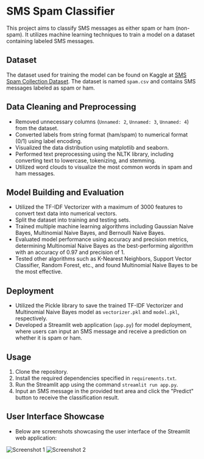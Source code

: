 # SMS Spam Classifier

This project aims to classify SMS messages as either spam or ham (non-spam). It utilizes machine learning techniques to train a model on a dataset containing labeled SMS messages.

## Dataset
The dataset used for training the model can be found on Kaggle at [SMS Spam Collection Dataset](https://www.kaggle.com/datasets/uciml/sms-spam-collection-dataset). The dataset is named `spam.csv` and contains SMS messages labeled as spam or ham.

## Data Cleaning and Preprocessing
- Removed unnecessary columns (`Unnamed: 2`, `Unnamed: 3`, `Unnamed: 4`) from the dataset.
- Converted labels from string format (ham/spam) to numerical format (0/1) using label encoding.
- Visualized the data distribution using matplotlib and seaborn.
- Performed text preprocessing using the NLTK library, including converting text to lowercase, tokenizing, and stemming.
- Utilized word clouds to visualize the most common words in spam and ham messages.

## Model Building and Evaluation
- Utilized the TF-IDF Vectorizer with a maximum of 3000 features to convert text data into numerical vectors.
- Split the dataset into training and testing sets.
- Trained multiple machine learning algorithms including Gaussian Naive Bayes, Multinomial Naive Bayes, and Bernoulli Naive Bayes.
- Evaluated model performance using accuracy and precision metrics, determining Multinomial Naive Bayes as the best-performing algorithm with an accuracy of 0.97 and precision of 1.
- Tested other algorithms such as K-Nearest Neighbors, Support Vector Classifier, Random Forest, etc., and found Multinomial Naive Bayes to be the most effective.

## Deployment
- Utilized the Pickle library to save the trained TF-IDF Vectorizer and Multinomial Naive Bayes model as `vectorizer.pkl` and `model.pkl`, respectively.
- Developed a Streamlit web application (`app.py`) for model deployment, where users can input an SMS message and receive a prediction on whether it is spam or ham.

## Usage
1. Clone the repository.
2. Install the required dependencies specified in `requirements.txt`.
3. Run the Streamlit app using the command `streamlit run app.py`.
4. Input an SMS message in the provided text area and click the "Predict" button to receive the classification result.

## User Interface Showcase
- Below are screenshots showcasing the user interface of the Streamlit web application:

![Screenshot 1](screenshots/op1.png)
![Screenshot 2](screenshots/op2.png)
